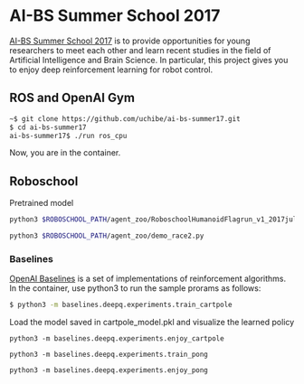 # AI-BS Summer School 2017
[AI-BS Summer School 2017](http://www.brain-ai.jp/jp/summer_school2017/)  is to provide opportunities for young researchers to meet each other and learn recent studies in the field of Artificial Intelligence and Brain Science. In particular, this project gives you to enjoy deep reinforcement learning for robot control. 

## ROS and OpenAI Gym
```sh
~$ git clone https://github.com/uchibe/ai-bs-summer17.git
$ cd ai-bs-summer17
ai-bs-summer17$ ./run ros_cpu
```
Now, you are in the container. 

## Roboschool

Pretrained model
```sh
python3 $ROBOSCHOOL_PATH/agent_zoo/RoboschoolHumanoidFlagrun_v1_2017jul.py
```

```sh
python3 $ROBOSCHOOL_PATH/agent_zoo/demo_race2.py
```

### Baselines
[OpenAI Baselines](https://blog.openai.com/openai-baselines-dqn/) is a set of implementations of reinforcement algorithms. In the container, use python3 to run the sample prorams as follows: 
```sh
$ python3 -m baselines.deepq.experiments.train_cartpole
```
Load the model saved in cartpole_model.pkl and visualize the learned policy
```
python3 -m baselines.deepq.experiments.enjoy_cartpole
```
```
python3 -m baselines.deepq.experiments.train_pong
```
```
python3 -m baselines.deepq.experiments.enjoy_pong
```
